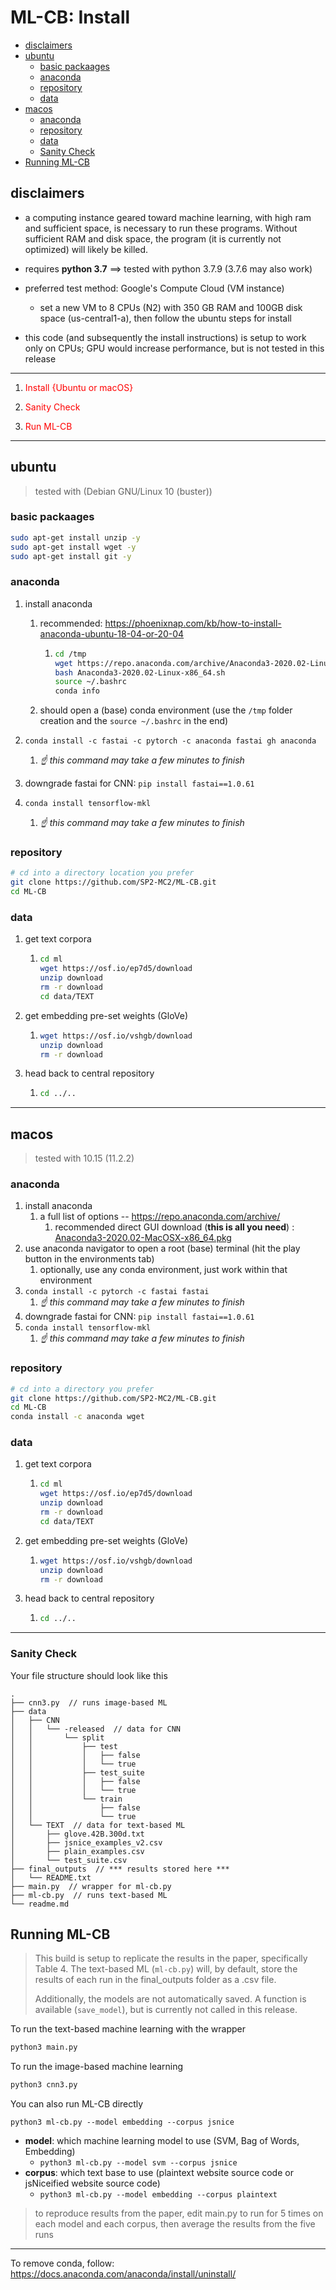 # ML-CB: Install

- [disclaimers](#disclaimers)
- [ubuntu](#ubuntu)
  * [basic packaages](#basic-packaages)
  * [anaconda](#anaconda)
  * [repository](#repository)
  * [data](#data)
- [macos](#macos)
  * [anaconda](#anaconda-1)
  * [repository](#repository-1)
  * [data](#data-1)
  * [Sanity Check](#sanity-check)
- [Running ML-CB](#running-ml-cb)

## disclaimers

- a computing instance geared toward machine learning, with high ram and sufficient space, is necessary to run these programs. Without sufficient RAM and disk space, the program (it is currently not optimized) will likely be killed. 

- requires **python 3.7** ==> tested with python 3.7.9 (3.7.6 may also work)

- preferred test method: Google's Compute Cloud (VM instance) 
  
  - set a new VM to 8 CPUs (N2) with 350 GB RAM and 100GB disk space (us-central1-a), then follow the ubuntu steps for install 
  
- this code (and subsequently the install instructions) is setup to work only on CPUs; GPU would increase performance, but is not tested in this release

  

---

<ol>
  <li><p style="color: red">Install {Ubuntu or macOS}</p></li>
  <li><p style="color: red">Sanity Check</p></li>
  <li><p style="color: red">Run ML-CB</p></li>
</ol> 

---



## ubuntu 

> tested with (Debian GNU/Linux 10 (buster))

### basic packaages

```bash
sudo apt-get install unzip -y
sudo apt-get install wget -y
sudo apt-get install git -y
```

### anaconda

1. install anaconda 
     1. recommended: https://phoenixnap.com/kb/how-to-install-anaconda-ubuntu-18-04-or-20-04
     
        1. ```bash
           cd /tmp
           wget https://repo.anaconda.com/archive/Anaconda3-2020.02-Linux-x86_64.sh
           bash Anaconda3-2020.02-Linux-x86_64.sh
           source ~/.bashrc
           conda info
           ```
     
     2. should open a (base) conda environment (use the `/tmp` folder creation and the `source ~/.bashrc` in the end)
2. `conda install -c fastai -c pytorch -c anaconda fastai gh anaconda`
   
   1. *☝️ this command may take a few minutes to finish* 
  3. downgrade fastai for CNN: `pip install fastai==1.0.61`
4. `conda install tensorflow-mkl`
   
   1. *☝️ this command may take a few minutes to finish*

### repository

```bash
# cd into a directory location you prefer
git clone https://github.com/SP2-MC2/ML-CB.git
cd ML-CB
```

### data

1. get text corpora

   1. ```bash
      cd ml
      wget https://osf.io/ep7d5/download
      unzip download 
      rm -r download
      cd data/TEXT
      ```

2. get embedding pre-set weights (GloVe)

   1. ```bash
      wget https://osf.io/vshgb/download
      unzip download
      rm -r download
      ```

3. head back to central repository 

   1. ```bash
      cd ../..
      ```



---



## macos

> tested with  10.15 (11.2.2)

### anaconda

1. install anaconda
   1. a full list of options -- https://repo.anaconda.com/archive/
      1. recommended direct GUI download (**this is all you need**) : [Anaconda3-2020.02-MacOSX-x86_64.pkg](https://repo.anaconda.com/archive/Anaconda3-2020.02-MacOSX-x86_64.pkg)
2. use anaconda navigator to open a root (base) terminal (hit the play button in the environments tab)
   1. optionally, use any conda environment, just work within that environment
3. `conda install -c pytorch -c fastai fastai` 
   1. *☝️ this command may take a few minutes to finish*
  4. downgrade fastai for CNN: `pip install fastai==1.0.61`
5. `conda install tensorflow-mkl`
   1. *☝️ this command may take a few minutes to finish*

### repository

```bash
# cd into a directory you prefer 
git clone https://github.com/SP2-MC2/ML-CB.git
cd ML-CB
conda install -c anaconda wget 
```

### data

1. get text corpora

   1. ```bash
      cd ml
      wget https://osf.io/ep7d5/download
      unzip download 
      rm -r download
      cd data/TEXT
      ```

2. get embedding pre-set weights  (GloVe)

   1. ```bash
      wget https://osf.io/vshgb/download
      unzip download
      rm -r download
      ```

3. head back to central repository 

   1. ```bash
      cd ../..
      ```



---



### Sanity Check 

Your file structure should look like this

```
.
├── cnn3.py  // runs image-based ML
├── data
│   ├── CNN
│   │   └── -released  // data for CNN 
│   │       └── split
│   │           ├── test
│   │           │   ├── false
│   │           │   └── true
│   │           ├── test_suite
│   │           │   ├── false
│   │           │   └── true
│   │           └── train
│   │               ├── false
│   │               └── true
│   └── TEXT  // data for text-based ML
│       ├── glove.42B.300d.txt
│       ├── jsnice_examples_v2.csv
│       ├── plain_examples.csv
│       └── test_suite.csv
├── final_outputs  // *** results stored here ***
│   └── README.txt
├── main.py  // wrapper for ml-cb.py
├── ml-cb.py  // runs text-based ML
└── readme.md
```



## Running ML-CB

> This build is setup to replicate the results in the paper, specifically Table 4. The text-based ML (`ml-cb.py`) will, by default, store the results of each run in the final_outputs folder as a .csv file.
>
> 
>
> Additionally, the models are not automatically saved. A function is available (`save_model`), but is currently not called in this release. 



To run the text-based machine learning with the wrapper

```python
python3 main.py 
```

To run the image-based machine learning 

```python
python3 cnn3.py
```

You can also run ML-CB directly

```
python3 ml-cb.py --model embedding --corpus jsnice
```

- **model**: which machine learning model to use (SVM, Bag of Words, Embedding) 
  - `python3 ml-cb.py --model svm --corpus jsnice`
- **corpus**: which text base to use (plaintext website source code or jsNiceified website source code)
  - `python3 ml-cb.py --model embedding --corpus plaintext`



> to reproduce results from the paper, edit main.py to run for 5 times on each model and each corpus, then average the results from the five runs



---

To remove conda, follow: https://docs.anaconda.com/anaconda/install/uninstall/

